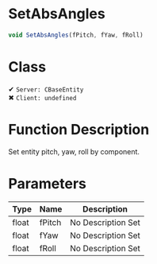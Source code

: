 # SetAbsAngles
```js	
void SetAbsAngles(fPitch, fYaw, fRoll)
```
# Class
✔ `Server: CBaseEntity`  
✖ `Client: undefined`  

# Function Description
Set entity pitch, yaw, roll by component.
# Parameters
Type|Name|Description
--|--|--
float|fPitch|No Description Set
float|fYaw|No Description Set
float|fRoll|No Description Set

